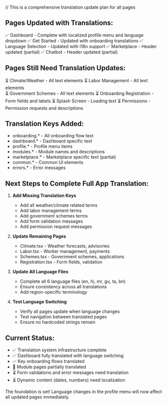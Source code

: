 // This is a comprehensive translation update plan for all pages

## Pages Updated with Translations:
✅ Dashboard - Complete with localized profile menu and language dropdown
✅ Get Started - Updated with onboarding translations
✅ Language Selection - Updated with i18n support
✅ Marketplace - Header updated (partial)
✅ Chatbot - Header updated (partial)

## Pages Still Need Translation Updates:
⏳ Climate/Weather - All text elements
⏳ Labor Management - All text elements  
⏳ Government Schemes - All text elements
⏳ Onboarding Registration - Form fields and labels
⏳ Splash Screen - Loading text
⏳ Permissions - Permission requests and descriptions

## Translation Keys Added:
- onboarding.* - All onboarding flow text
- dashboard.* - Dashboard specific text
- profile.* - Profile menu items
- modules.* - Module names and descriptions
- marketplace.* - Marketplace specific text (partial)
- common.* - Common UI elements
- errors.* - Error messages

## Next Steps to Complete Full App Translation:

1. **Add Missing Translation Keys**
   - Add all weather/climate related terms
   - Add labor management terms
   - Add government schemes terms
   - Add form validation messages
   - Add permission request messages

2. **Update Remaining Pages**
   - Climate.tsx - Weather forecasts, advisories
   - Labor.tsx - Worker management, payments
   - Schemes.tsx - Government schemes, applications
   - Registration.tsx - Form fields, validation

3. **Update All Language Files**
   - Complete all 6 language files (en, hi, mr, gu, ta, bn)
   - Ensure consistency across all translations
   - Add region-specific terminology

4. **Test Language Switching**
   - Verify all pages update when language changes
   - Test navigation between translated pages
   - Ensure no hardcoded strings remain

## Current Status:
- ✅ Translation system infrastructure complete
- ✅ Dashboard fully translated with language switching
- ✅ Key onboarding flows translated
- 🔄 Module pages partially translated
- ⏳ Form validations and error messages need translation
- ⏳ Dynamic content (dates, numbers) need localization

The foundation is set! Language changes in the profile menu will now affect all updated pages immediately.
